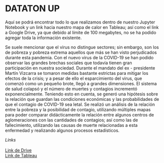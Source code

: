 # DATATON UP
Aquí se podrá encontrar todo lo que realizamos dentro de nuestro Jupyter Notebook y un link hacia nuestro mapa de calor en Tableau; así como el link a Google Drive, ya que debido al límite de 100 megabytes, no se ha podido agregar toda la información existente. 

Se suele mencionar que el virus no distingue sectores; sin embargo, son los de pobreza y pobreza extrema aquellos que más se han visto perjudicados durante esta pandemia. Con el nuevo virus de la COVID-19 se han podido observar las grandes brechas sociales que todavía tienen gran participación en nuestra sociedad. Durante el mandato del ex - presidente Martín Vizcarra se tomaron medidas bastante estrictas para mitigar los efectos de la crisis; y a pesar de ello el esparcimiento del virus, que comenzó como un pequeño brote, llegó a grandes dimensiones. El sistema de salud colapsó y el número de muertes y contagios incrementó exponencialmente. Teniendo esto en cuenta, se generó una hipótesis sobre la relación que guardan las condiciones económicas y las probabilidades de que el contagio de COVID-19 sea letal. Se realizó un análisis de la relación entre la pobreza y la posibilidad de contagio, utilizando múltiples mapas para poder comparar didácticamente la relación entre algunos centros de aglomeraciones con las cantidades de contagios; así como las de fallecimiento, utilizando las causas de muerte relacionadas a esta enfermedad y realizando algunos procesos estadísticos. 

*Links*<br />
<br />
[Link de Drive](https://drive.google.com/drive/folders/1xZkEmD3Eie8ASDej5_AjkbMtM-eHyv8n?usp=sharing)<br />
[Link de Tableau](https://public.tableau.com/profile/valeria.sof.a.chu#!/vizhome/DATATON2021SA/Hoja1)
